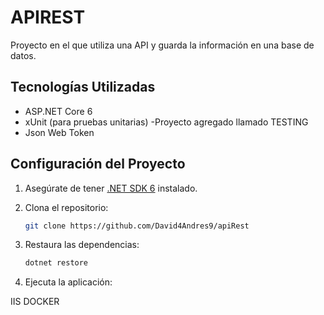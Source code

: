 # APIREST

Proyecto en el que utiliza una API y guarda la información en una base de datos.

## Tecnologías Utilizadas

- ASP.NET Core 6
- xUnit (para pruebas unitarias) -Proyecto agregado llamado TESTING
- Json Web Token

## Configuración del Proyecto

1. Asegúrate de tener [.NET SDK 6](https://dotnet.microsoft.com/download/dotnet/6.0) instalado.

2. Clona el repositorio:

    ```bash
    git clone https://github.com/David4Andres9/apiRest
    ```

3. Restaura las dependencias:

    ```bash
    dotnet restore
    ```

4. Ejecuta la aplicación:

IIS
DOCKER
